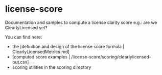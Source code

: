 # license-score
Documentation and samples to compute a license clarity score e.g.: are we ClearlyLicensed yet?

You can find here:
- the [definition and design of the license score formula | ClearlyLicensedMetrics.md]
- [computed score examples | /license-score/scoring/clearlylicensed-out.csv]
- scoring utilities in the scoring directory
